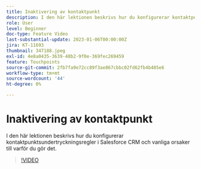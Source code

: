 ```yaml
---
title: Inaktivering av kontaktpunkt
description: I den här lektionen beskrivs hur du konfigurerar kontaktpunktsundertryckningsregler i Salesforce CRM och vanliga orsaker till varför du gör det.
role: User
level: Beginner
doc-type: Feature Video
last-substantial-update: 2023-01-06T00:00:00Z
jira: KT-11693
thumbnail: 347188.jpeg
exl-id: 4e8a0435-3639-48b2-9f0e-369fec269459
feature: Touchpoints
source-git-commit: 2fb7fa9e72cc89f3ae867cbbc02fd62fb4b485e6
workflow-type: tm+mt
source-wordcount: '44'
ht-degree: 0%

---
```


# Inaktivering av kontaktpunkt

I den här lektionen beskrivs hur du konfigurerar kontaktpunktsundertryckningsregler i Salesforce CRM och vanliga orsaker till varför du gör det.

>[!VIDEO](https://video.tv.adobe.com/v/347188/?quality=12&learn=on)
